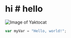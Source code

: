 # hi # hello 
![Image of Yaktocat](https://octodex.github.com/images/yaktocat.png)
``` javascript
var myVar = "Hello, world!";
```
